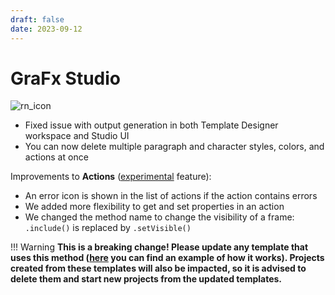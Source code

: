 ```yaml
---
draft: false
date: 2023-09-12
---
```


# GraFx Studio

![rn_icon](![rn_icon](icon-GraFx-Studio.svg))

- Fixed issue with output generation in both Template Designer workspace and Studio UI
- You can now delete multiple paragraph and character styles, colors, and actions at once

Improvements to **Actions** ([experimental](/release-notes/experimental/) feature):

- An error icon is shown in the list of actions if the action contains errors
- We added more flexibility to get and set properties in an action
- We changed the method name to change the visibility of a frame: `.include()` is replaced by `.setVisible()`  

!!! Warning 
	**This is a breaking change! Please update any template that uses this method ([here](../../../../../GraFx-Studio/guides/actions/example-hideframe/) you can find an example of how it works). Projects created from these templates will also be impacted, so it is advised to delete them and start new projects from the updated templates.**

